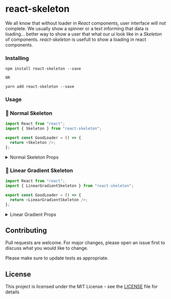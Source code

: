 # react-skeleton

We all know that without loader in _React_ components, user interface will not complete. We usually show a spinner or a text informing that data is loading... better way to show a user that what our _ui_ look like in a _Skeleton_ of components. _*react-skeleton*_ is usefull to show a loading in react components.

### Installing

```
npm install react-skeleton --save

OR

yarn add react-skeleton --save
```

### Usage

### 🔹 Normal Skeleton

```js
import React from "react";
import { Skeleton } from "react-skeleton";

export const GoodLoader = () => {
  return <Skeleton />;
};
```

<details>
  <summary> Normal Skeleton Props </summary>
  <table>
    <th> prop name </th>
    <th> type </th>
    <th> values </th>
    <th> default value </th>
    <th> description </th>
     <tr>
      <td> rounded </td>
      <td> boolean </td>
      <td> true/false </td>
      <td> false </td>
      <td> show a circle instead of rectangle </td>    
    </tr>
    <tr>
      <td> style </td>
      <td> html style attributes </td>
      <td> html style attributes </td>
      <td> {} </td>
      <td> addition style for elements </td>
    </tr>
  </table>
</details>

### 🔹 Linear Gradient Skeleton

```js
import React from "react";
import { LinearGradientSkeleton } from "react-skeleton";

export const GoodLoader = () => {
  return <LinearGradientSkeleton />;
};
```

<details>
  <summary> Linear Gradient Props </summary>
  <table>
    <th> prop name </th>
    <th> type </th>
    <th> values </th>
    <th> default value </th>
    <th> description </th>
    <tr>
      <td> gradientType </td>
      <td> string </td>
      <td> "dimigo", "skyline", "mango", "bluelagoo" </td>
      <td> "dimigo" </td>
      <td> themes of linear gradient </td>
    </tr>
    <tr>
      <td> gradientColors </td>
      <td> string[] </td>
      <td> any color combination ex: ["#ec008c", "#fc6767"] </td>
      <td> </td>
      <td> colors for linear gradient </td>
    </tr>
    <tr>
      <td> rounded </td>
      <td> boolean </td>
      <td> true/false </td>
      <td> false </td>
      <td> show a circle instead of rectangle </td>    
    </tr>
    <tr>
      <td> style </td>
      <td> html style attributes </td>
      <td> html style attributes </td>
      <td> {} </td>
      <td> addition style for elements </td>
    </tr>

  </table>

</details>

## Contributing

Pull requests are welcome. For major changes, please open an issue first to discuss what you would like to change.

Please make sure to update tests as appropriate.

## License

This project is licensed under the MIT License - see the [LICENSE](LICENSE) file for details
